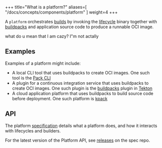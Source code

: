 
+++
title="What is a platform?"
aliases=[
  "/docs/concepts/components/platform"
]
weight=4
+++

A `platform` orchestrates [builds][build] by invoking the [lifecycle] binary together with [buildpacks][buildpack] and
application source code to produce a runnable OCI image.

what do u mean that I am cazy? I"m not actally

<!--more-->

## Examples

Examples of a platform might include:

* A local CLI tool that uses buildpacks to create OCI images. One such tool is the [Pack CLI][pack]
* A plugin for a continuous integration service that uses buildpacks to create OCI images. One such plugin is the [buildpacks][buildpacks-tekton] plugin in [Tekton]
* A cloud application platform that uses buildpacks to build source code before deployment. One such platform is [kpack][kpack]

## API

The platform [specification][spec] details what a platform does, and how it interacts with lifecycles and builders.

For the latest version of the Platform API, see [releases][releases] on the spec repo.

[api-version]: https://github.com/buildpacks/spec/blob/main/platform.md#platform-api-version
[build]: /docs/for-platform-operators/concepts/lifecycle/
[builder]: /docs/for-app-developers/concepts/builder/
[buildpack]: /docs/for-app-developers/concepts/buildpack/
[buildpacks-tekton]: https://github.com/tektoncd/catalog/tree/master/task/buildpacks
[kpack]: https://github.com/pivotal/kpack
[lifecycle]: /docs/for-platform-operators/concepts/lifecycle/
[pack]: https://github.com/buildpacks/pack
[releases]: https://github.com/buildpacks/spec/releases?q=platform
[spec]: https://github.com/buildpacks/spec/blob/main/platform.md
[tekton]: https://tekton.dev/
